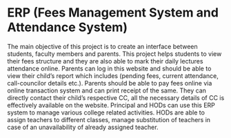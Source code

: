 # ERP (Fees Management System and Attendance System)
The main objective of this project is to create an interface between students, faculty members and parents. This project helps students to view their fees structure and they are also able to mark their daily lectures attendance online.
Parents can log in this website and should be able to view their child’s report which includes (pending fees, current attendance, call-councilor details etc.). Parents should be able to pay fees online via online transaction system and can print receipt of the same. They can directly contact their child’s respective CC, all the necessary details of CC is effectively available on the website. Principal and HODs can use this ERP system to manage various college related activities. HODs are able to assign teachers to different classes, manage substitution of teachers in case of an unavailability of already assigned teacher.
